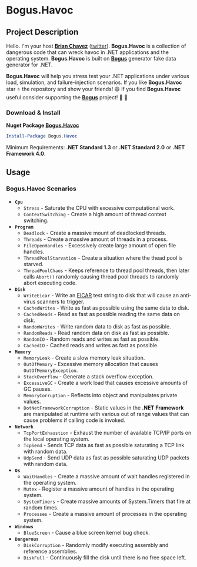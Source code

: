 [1]:https://www.nuget.org/packages/Bogus/
[2]:https://en.wikipedia.org/wiki/EICAR_test_file

Bogus.Havoc
======================

Project Description
-------------------
Hello. I'm your host **[Brian Chavez](https://github.com/bchavez)** ([twitter](https://twitter.com/bchavez)). **Bogus.Havoc** is a collection of dangerous code that can wreck havoc in .NET applications and the operating system. **Bogus.Havoc** is built on [**Bogus**][1] generator fake data generator for .NET. 

**Bogus.Havoc** will help you stress test your .NET applications under various load, simulation, and failure-injection scenarios. If you like **Bogus.Havoc** star :star: the repository and show your friends! :smile: If you find **Bogus.Havoc** useful consider supporting the [**Bogus**][1] project! :dizzy: :muscle: 


### Download & Install
**Nuget Package [Bogus.Havoc](https://www.nuget.org/packages/Bogus.Havoc/)**

```powershell
Install-Package Bogus.Havoc
```
Minimum Requirements: **.NET Standard 1.3** or **.NET Standard 2.0** or **.NET Framework 4.0**.

Usage
-----
### Bogus.Havoc Scenarios

* **`Cpu`** 
	* `Stress` - Saturate the CPU with excessive computational work.
	* `ContextSwitching` - Create a high amount of thread context switching.
* **`Program`**
  	* `Deadlock` - Create a massive mount of deadlocked threads.
  	* `Threads` - Create a massive amount of threads in a process.
  	* `FileOpenHandles` - Excessively create large amount of open file handles.
  	* `ThreadPoolStarvation` - Create a situation where the thead pool is starved.
	* `ThreadPoolChaos` - Keeps reference to thread pool threads, then later calls `Abort()` randomly causing thread pool threads to randomly abort executing code.
* **`Disk`**
 	* `WriteEicar` - Write an [EICAR][2] test string to disk that will cause an anti-virus scanners to trigger.
	* `CachedWrites` - Write as fast as possible using the same data to disk.
	* `CachedReads` - Read as fast as possible reading the same data on disk. 
	* `RandomWrites` - Write random data to disk as fast as possible.
	* `RandomReads` - Read random data on disk as fast as possible.
	* `RandomIO` - Random reads and writes as fast as possible.
	* `CachedIO` - Cached reads and writes as fast as possible. 
* **`Memory`**
  	* `MemoryLeak` - Create a slow memory leak situation.
  	* `OutOfMemory` - Excessive memory allocation that causes `OutOfMemoryException`.
  	* `StackOverflow` - Generate a stack overflow exception.
  	* `ExcessiveGC` - Create a work load that causes excessive amounts of GC pauses.
  	* `MemoryCorruption` - Reflects into object and manipulates private values.
    * `DotNetFrameworkCorruption` - Static values in the **.NET Framework** are manipulated at runtime with various out of range values that can cause problems if calling code is invoked.
* **`Network`**
    * `TcpPortExhaustion` - Exhaust the number of available TCP/IP ports on the local operating system.
    * `TcpSend` - Sends TCP data as fast as possible saturating a TCP link with random data.
    * `UdpSend` - Send UDP data as fast as possible saturating UDP packets with random data. 
* **`Os`**
    * `WaitHandles` - Create a massive amount of wait handles registered in the operating system.
    * `Mutex` - Register a massive amount of handles in the operating system.
    * `SystemTimers` - Create massive amounts of System.Timers that fire at random times.
    * `Processes` - Create a massive amount of processes in the operating system.
* **`Windows`**
    * `BlueScreen` - Cause a blue screen kernel bug check.
* **`Dangerous`**
	* `DiskCorruption` - Randomly modify executing assembly and reference assemblies.
	* `DiskFull` - Continuously fill the disk until there is no free space left.